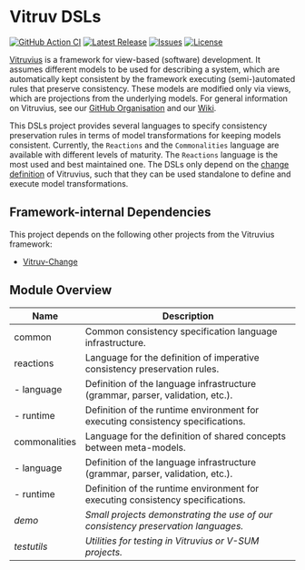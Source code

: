 # Vitruv DSLs
[![GitHub Action CI](https://github.com/vitruv-tools/Vitruv-DSLs/actions/workflows/ci.yml/badge.svg)](https://github.com/vitruv-tools/Vitruv-DSLs/actions/workflows/ci.yml)
[![Latest Release](https://img.shields.io/github/release/vitruv-tools/Vitruv-DSLs.svg)](https://github.com/vitruv-tools/Vitruv-DSLs/releases/latest)
[![Issues](https://img.shields.io/github/issues/vitruv-tools/Vitruv-DSLs.svg)](https://github.com/vitruv-tools/Vitruv-DSLs/issues)
[![License](https://img.shields.io/github/license/vitruv-tools/Vitruv-DSLs.svg)](https://raw.githubusercontent.com/vitruv-tools/Vitruv-DSLs/main/LICENSE)

[Vitruvius](https://vitruv.tools) is a framework for view-based (software) development.
It assumes different models to be used for describing a system, which are automatically kept consistent by the framework executing (semi-)automated rules that preserve consistency.
These models are modified only via views, which are projections from the underlying models.
For general information on Vitruvius, see our [GitHub Organisation](https://github.com/vitruv-tools) and our [Wiki](https://github.com/vitruv-tools/.github/wiki).

This DSLs project provides several languages to specify consistency preservation rules in terms of model transformations for keeping models consistent.
Currently, the `Reactions` and the `Commonalities` language are available with different levels of maturity.
The `Reactions` language is the most used and best maintained one.
The DSLs only depend on the [change definition](https://github.com/vitruv-tools/Vitruv-Change) of Vitruvius, such that they can be used standalone to define and execute model transformations.

## Framework-internal Dependencies

This project depends on the following other projects from the Vitruvius framework:
- [Vitruv-Change](https://github.com/vitruv-tools/Vitruv-Change)

## Module Overview

| Name          | Description                                                                       |
|---------------|-----------------------------------------------------------------------------------|
| common        | Common consistency specification language infrastructure.                         |
| reactions     | Language for the definition of imperative consistency preservation rules.         |
| - language    | Definition of the language infrastructure (grammar, parser, validation, etc.).    |
| - runtime     | Definition of the runtime environment for executing consistency specifications.   |
| commonalities | Language for the definition of shared concepts between meta-models.               |
| - language    | Definition of the language infrastructure (grammar, parser, validation, etc.).    |
| - runtime     | Definition of the runtime environment for executing consistency specifications.   |
| *demo*        | *Small projects demonstrating the use of our consistency preservation languages.* |
| *testutils*   | *Utilities for testing in Vitruvius or V-SUM projects.*                           |
